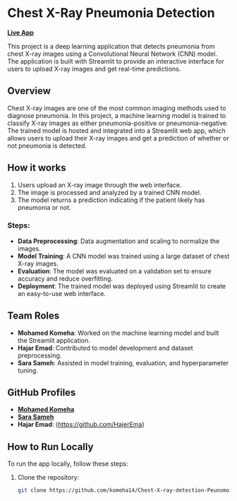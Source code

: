 # Chest X-Ray Pneumonia Detection

[**Live App**](https://chest-x-rey-detection-8vcv4k4ykh5ecmnqez9hns.streamlit.app/)

This project is a deep learning application that detects pneumonia from chest X-ray images using a Convolutional Neural Network (CNN) model. The application is built with Streamlit to provide an interactive interface for users to upload X-ray images and get real-time predictions.

## Overview

Chest X-ray images are one of the most common imaging methods used to diagnose pneumonia. In this project, a machine learning model is trained to classify X-ray images as either pneumonia-positive or pneumonia-negative. The trained model is hosted and integrated into a Streamlit web app, which allows users to upload their X-ray images and get a prediction of whether or not pneumonia is detected.

## How it works

1. Users upload an X-ray image through the web interface.
2. The image is processed and analyzed by a trained CNN model.
3. The model returns a prediction indicating if the patient likely has pneumonia or not.

### Steps:
- **Data Preprocessing**: Data augmentation and scaling to normalize the images.
- **Model Training**: A CNN model was trained using a large dataset of chest X-ray images.
- **Evaluation**: The model was evaluated on a validation set to ensure accuracy and reduce overfitting.
- **Deployment**: The trained model was deployed using Streamlit to create an easy-to-use web interface.

## Team Roles

- **Mohamed Komeha**: Worked on the machine learning model and built the Streamlit application.
- **Hajar Emad**: Contributed to model development and dataset preprocessing.
- **Sara Sameh**: Assisted in model training, evaluation, and hyperparameter tuning.

## GitHub Profiles

- [**Mohamed Komeha**](https://github.com/komeha14)
- [**Sara Sameh**](https://github.com/S378818)
- **Hajar Emad**: (https://github.com/HajerEma)

## How to Run Locally

To run the app locally, follow these steps:

1. Clone the repository:
   ```bash
   git clone https://github.com/komeha14/Chest-X-ray-detection-Peunomonia.git
